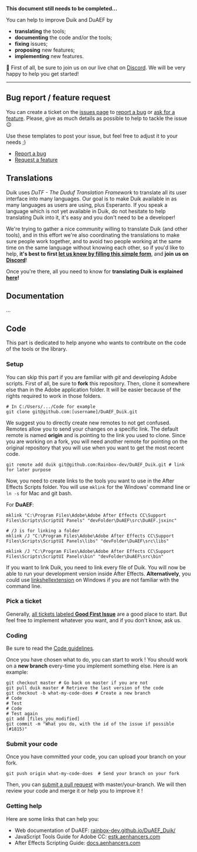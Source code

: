 **This document still needs to be completed...**

You can help to improve Duik and DuAEF by

- **translating** the tools;
- **documenting** the code and/or the tools;
- **fixing** issues;
- **proposing** new features;
- **implementing** new features.

 :rocket:  First of all, be sure to join us on our live chat on [Discord](http://chat.rxlab.info/). We will be very happy to help you get started!

***

## Bug report / feature request

You can create a ticket on the [issues page](https://github.com/Rainbox-dev/DuAEF_Duik/issues) to [report a bug](https://github.com/Rainbox-dev/DuAEF_Duik/issues/new?template=bug.md) or [ask for a feature](https://github.com/Rainbox-dev/DuAEF_Duik/issues/new?template=feature_request.md). Please, give as much details as possible to help to tackle the issue :wink: 

Use these templates to post your issue, but feel free to adjust it to your needs ;)
- [Report a bug](https://github.com/Rainbox-dev/DuAEF_Duik/issues/new?template=bug.md)
- [Request a feature](https://github.com/Rainbox-dev/DuAEF_Duik/issues/new?template=feature_request.md)

## Translations

Duik uses *DuTF - The Duduf Translation Framework* to translate all its user interface into many languages. Our goal is to make Duik available in as many languages as users are using, plus Esperanto. If you speak a language which is not yet available in Duik, do not hesitate to help translating Duik into it, it's easy and you don't need to be a developer!

We're trying to gather a nice community willing to translate Duik (and other tools), and in this effort we're also coordinating the translations to make sure people work together, and to avoid two people working at the same time on the same language without knowing each other, so if you'd like to help, **it's best to first [let us know by filling this simple form](https://rainboxlab.org/documentation/translate-the-tools/)**, and **join us on [Discord](http://chat.rainboxlab.org/)**!

Once you're there, all you need to know for **translating Duik is explained [here](TRANSLATING.md)!**

## Documentation

...

## Code

This part is dedicated to help anyone who wants to contribute on the code of the tools or the library.

### Setup

You can skip this part if you are familiar with *git* and developing Adobe scripts.
First of all, be sure to **fork** this repository. Then, clone it somewhere else than in the Adobe application folder. It will be easier because of the rights required to work in those folders.

```
# In C:/Users/.../Code for example
git clone git@github.com:[username]/DuAEF_Duik.git
```

We suggest you to directly create new remotes to not get confused. Remotes allow you to send your changes on a specific link. The default remote is named **origin** and is pointing to the link you used to clone. Since you are working on a fork, you will need another remote for pointing on the original repository that you will use when you want to get the most recent code.

```
git remote add duik git@github.com:Rainbox-dev/DuAEF_Duik.git # link for later purpose
```

Now, you need to create links to the tools you want to use in the After Effects Scripts folder. You will use `mklink` for the Windows' command line or `ln -s` for Mac and git bash.

For **DuAEF**:
```
mklink "C:\Program Files\Adobe\Adobe After Effects CC\Support Files\Scripts\ScriptUI Panels" "devFolder\DuAEF\src\DuAEF.jsxinc"

# /J is for linking a folder
mklink /J "C:\Program Files\Adobe\Adobe After Effects CC\Support Files\Scripts\ScriptUI Panels\libs" "devFolder\DuAEF\src\libs"

mklink /J "C:\Program Files\Adobe\Adobe After Effects CC\Support Files\Scripts\ScriptUI Panels\bin" "devFolder\DuAEF\src\bin"
```
If you want to link Duik, you need to link every file of Duik.
You will now be able to run your development version inside After Effects.
**Alternatively**, you could use [linkshellextension](http://schinagl.priv.at/nt/hardlinkshellext/linkshellextension.html) on Windows if you are not familiar with the command line.

### Pick a ticket

Generally, [all tickets labeled **Good First Issue**](https://github.com/Rainbox-dev/DuAEF_Duik/issues?q=is%3Aopen+is%3Aissue+label%3A%22Good+First+Issue%22) are a good place to start. But feel free to implement whatever you want, and if you don't know, ask us.

### Coding

Be sure to read the [Code guidelines](https://github.com/Rainbox-dev/DuAEF_Duik/wiki/Code-Guidelines).

Once you have chosen what to do, you can start to work ! You should work on a **new branch** every-time you implement something else. Here is an example:

```
git checkout master # Go back on master if you are not
git pull duik master # Retrieve the last version of the code
git checkout -b what-my-code-does # Create a new branch
# Code 
# Test 
# Code
# Test again 
git add [files_you_modified]
git commit -m "What you do, with the id of the issue if possible (#1815)"
```

### Submit your code

Once you have committed your code, you can upload your branch on your fork.
```
git push origin what-my-code-does  # Send your branch on your fork
```
Then, you can [submit a pull request](https://github.com/Rainbox-dev/DuAEF_Duik/compare) with master/your-branch. We will then review your code and merge it or help you to improve it !

### Getting help

Here are some links that can help you:
- Web documentation of DuAEF: [rainbox-dev.github.io/DuAEF_Duik/](https://rainbox-dev.github.io/DuAEF_Duik/)
- JavaScript Tools Guide for Adobe CC: [estk.aenhancers.com](estk.aenhancers.com)
- After Effects Scripting Guide: [docs.aenhancers.com](http://docs.aenhancers.com/)
